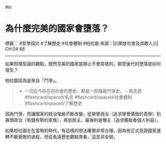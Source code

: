 #ln 
# 為什麼完美的國家會墮落？
標籤： #哲學探討 #了解歷史 #社會體制  #柏拉圖
來源：[[《開放社會及其敵人》]]  CH.04 88

---

如果照理型論的觀點，既然完美的國家是靜止不會腐壞的，那麼後代的墮落是如何發生？

柏拉圖認為是來自「鬥爭」。

> - 一切迄今存在的社會的歷史，都是一部階級鬥爭史。 - 馬克思 #flashcard/spaced/名言 #flashcard/spaced/社會體制  #flashcard/spaced/了解歷史

因為鬥爭，而讓國家的統治階級不斷改變，從榮譽政治（追求榮譽價值的貴族）到寡頭政治（有錢有勢的家族），再到民主，最後則是僭主（追求獨裁者個人利益）。

如果柏拉圖生在當時的時代，有這樣的想法確實非常合理，因為他正式見證國家運轉不斷衰敗的過程。但從長遠歷史觀點來看，這並非全貌。